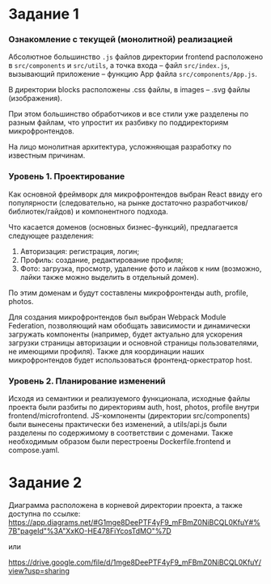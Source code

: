 # Задание 1

### Ознакомление с текущей (монолитной) реализацией

Абсолютное большинство `.js` файлов директории frontend расположено в `src/components` и `src/utils`, а точка входа – файл `src/index.js`, вызывающий приложение – функцию App файла `src/components/App.js`.

В директории blocks расположены .css файлы, в images – .svg файлы (изображения).

При этом большинство обработчиков и все стили уже разделены по разным файлам, что упростит их разбивку по поддиректориям микрофронтендов.

На лицо монолитная архитектура, усложняющая разработку по известным причинам.


### Уровень 1. Проектирование
Как основной фреймворк для микрофронтендов выбран React ввиду его популярности (следовательно, на рынке достаточно разработчиков/библиотек/гайдов) и компонентного подхода.

Что касается доменов (основных бизнес-функций), предлагается следующее разделения:
1. Авторизация: регистрация, логин;
2. Профиль: создание, редактирование профиля;
3. Фото: загрузка, просмотр, удаление фото и лайков к ним (возможно, лайки также можно выделить в отдельный домен).

По этим доменам и будут составлены микрофронтенды auth, profile, photos.

Для создания микрофронтендов был выбран Webpack Module Federation, позволяющий нам обобщать зависимости и динамически загружать компоненты (например, будет актуально для ускорения загрузки страницы авторизации и основной страницы пользователями, не имеющими профиля). Также для координации наших микрофронтендов будет использоваться фронтенд-оркестратор host.


### Уровень 2. Планирование изменений
Исходя из семантики и реализуемого функционала, исходные файлы проекта были разбиты по директориям auth, host, photos, profile внутри frontend/microfrontend. JS-компоненты (директории src/components) были вынесены практически без изменений, а utils/api.js были разделены по содержимому в соответствии с доменами. Также необходимым образом были перестроены Dockerfile.frontend и compose.yaml.



# Задание 2
Диаграмма расположена в корневой директории проекта, а также доступна по ссылке:
https://app.diagrams.net/#G1mge8DeePTF4yF9_mFBmZ0NiBCQL0KfuY#%7B"pageId"%3A"XxKO-HE478FiYcosTdMO"%7D

или

https://drive.google.com/file/d/1mge8DeePTF4yF9_mFBmZ0NiBCQL0KfuY/view?usp=sharing
